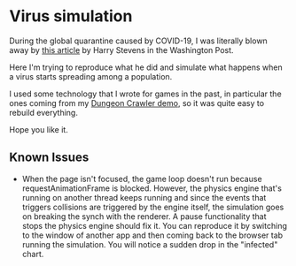 # Virus simulation

During the global quarantine caused by COVID-19, I was literally blown away by [this article](https://www.washingtonpost.com/graphics/2020/world/corona-simulator/) by Harry Stevens in the Washington Post.

Here I'm trying to reproduce what he did and simulate what happens when a virus starts spreading among a population.

I used some technology that I wrote for games in the past, in particular the ones coming from my [Dungeon Crawler demo](https://github.com/dannycalleri/dungeon-crawler), so it was quite easy to rebuild everything.

Hope you like it.

## Known Issues

* When the page isn't focused, the game loop doesn't run because requestAnimationFrame is blocked. However, the physics engine that's running on another thread keeps running and since the events that triggers collisions are triggered by the engine itself, the simulation goes on breaking the synch with the renderer. A pause functionality that stops the physics engine should fix it. You can reproduce it by switching to the window of another app and then coming back to the browser tab running the simulation. You will notice a sudden drop in the "infected" chart.
